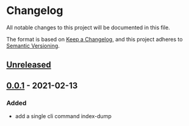 # Changelog
All notable changes to this project will be documented in this file.

The format is based on [Keep a Changelog](https://keepachangelog.com/en/1.0.0/),
and this project adheres to [Semantic Versioning](https://semver.org/spec/v2.0.0.html).

## [Unreleased]

## [0.0.1] - 2021-02-13
### Added
- add a single cli command index-dump

[Unreleased]: https://github.com/olivierlacan/keep-a-changelog/compare/v1.0.0...HEAD
[0.0.1]: https://github.com/mitsuru793/php-index-dump-cli/releases/tag/v0.0.1
